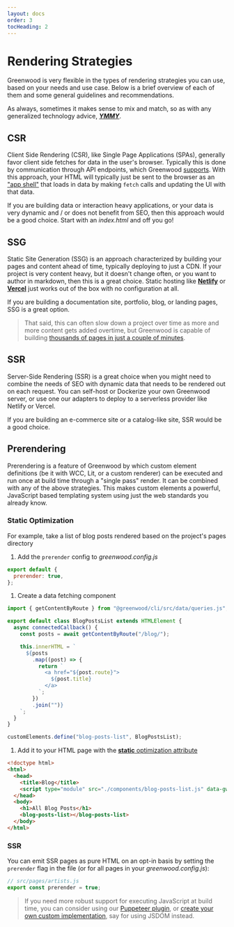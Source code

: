 ```yaml
---
layout: docs
order: 3
tocHeading: 2
---
```


# Rendering Strategies

Greenwood is very flexible in the types of rendering strategies you can use, based on your needs and use case. Below is a brief overview of each of them and some general guidelines and recommendations.

As always, sometimes it makes sense to mix and match, so as with any generalized technology advice, [_**YMMY**_](https://en.wiktionary.org/wiki/your_mileage_may_vary).

## CSR

Client Side Rendering (CSR), like Single Page Applications (SPAs), generally favor client side fetches for data in the user's browser. Typically this is done by communication through API endpoints, which Greenwood [supports](/docs/pages/api-routes/). With this approach, your HTML will typically just be sent to the browser as an ["app shell"](https://developer.chrome.com/blog/app-shell) that loads in data by making `fetch` calls and updating the UI with that data.

If you are building data or interaction heavy applications, or your data is very dynamic and / or does not benefit from SEO, then this approach would be a good choice. Start with an _index.html_ and off you go!

## SSG

Static Site Generation (SSG) is an approach characterized by building your pages and content ahead of time, typically deploying to just a CDN. If your project is very content heavy, but it doesn't change often, or you want to author in markdown, then this is a great choice. Static hosting like [**Netlify**](/guides/hosting/netlify/) or [**Vercel**](/guides/hosting/netlify/) just works out of the box with no configuration at all.

If you are building a documentation site, portfolio, blog, or landing pages, SSG is a great option.

> That said, this can often slow down a project over time as more and more content gets added overtime, but Greenwood is capable of building [thousands of pages in just a couple of minutes](https://github.com/ProjectEvergreen/greenwood/issues/970#issuecomment-1283194296).

## SSR

Server-Side Rendering (SSR) is a great choice when you might need to combine the needs of SEO with dynamic data that needs to be rendered out on each request. You can self-host or Dockerize your own Greenwood server, or use one our adapters to deploy to a serverless provider like Netlify or Vercel.

If you are building an e-commerce site or a catalog-like site, SSR would be a good choice.

## Prerendering

Prerendering is a feature of Greenwood by which custom element definitions (be it with WCC, Lit, or a custom renderer) can be executed and run once at build time through a "single pass" render. It can be combined with any of the above strategies. This makes custom elements a powerful, JavaScript based templating system using just the web standards you already know.

### Static Optimization

For example, take a list of blog posts rendered based on the project's pages directory

<!-- Prettier has a hard time indenting lists with code fences I guess... :/ -->
<!-- https://github.com/prettier/prettier/issues/3459 -->
<!-- prettier-ignore-start -->
1. Add the `prerender` config to _greenwood.config.js_

  ```js
  export default {
    prerender: true,
  };
  ```

1. Create a data fetching component

  ```js
  import { getContentByRoute } from "@greenwood/cli/src/data/queries.js";

  export default class BlogPostsList extends HTMLElement {
    async connectedCallback() {
      const posts = await getContentByRoute("/blog/");

      this.innerHTML = `
        ${posts
          .map((post) => {
            return `
              <a href="${post.route}">
                ${post.title}
              </a>
            `;
          })
          .join("")}
      `;
    }
  }

  customElements.define("blog-posts-list", BlogPostsList);
  ```

1. Add it to your HTML page with the [**static** optimization attribute](/docs/reference/configuration/#optimization)

  ```html
  <!doctype html>
  <html>
    <head>
      <title>Blog</title>
      <script type="module" src="./components/blog-posts-list.js" data-gwd-opt="static"></script>
    </head>
    <body>
      <h1>All Blog Posts</h1>
      <blog-posts-list></blog-posts-list>
    </body>
  </html>
  ```
<!-- prettier-ignore-end -->

### SSR

You can emit SSR pages as pure HTML on an opt-in basis by setting the `prerender` flag in the file (or for all pages in your _greenwood.config.js_):

```js
// src/pages/artists.js
export const prerender = true;
```

> If you need more robust support for executing JavaScript at build time, you can consider using our [Puppeteer plugin](https://github.com/ProjectEvergreen/greenwood/tree/master/packages/plugin-renderer-puppeteer), or [create your own custom implementation](http://localhost:1984/docs/reference/plugins-api/#custom-implementation), say for using JSDOM instead.
